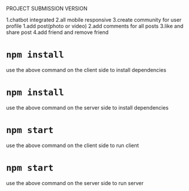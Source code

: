 PROJECT SUBMISSION VERSION

1.chatbot integrated
2.all mobile responsive
3.create community for user profile
  1.add post(photo or video)
  2.add comments for all posts
  3.like and share post
  4.add friend and remove friend

# `npm install`
use the above command on the client side to install dependencies

# `npm install`
use the above command on the server side to install dependencies

# `npm start`
use the above command on the client side to run client

# `npm start`
use the above command on the server side to run server
